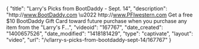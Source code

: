 {
    "title": "Larry's Picks from BootDaddy - Sept. 14",
    "description": "http:\/\/www.BootDaddy.com \u2022 http:\/\/www.PFIwestern.com Get a free $10 BootDaddy Gift Card toward future purchase when you purchase any item from the \"Larry's F...",
    "videoid": "167767",
    "date_created": "1400657526",
    "date_modified": "1418181429",
    "type": "captivate",
    "layout": "video",
    "url": "\/v\/larry-s-picks-from-bootdaddy-sept-14\/167767"
}